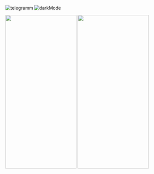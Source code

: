 
 
![telegramm](https://user-images.githubusercontent.com/96706849/188258610-2d63a217-5c4b-496f-aa55-2d756c3c1cc4.jpg)
![darkMode](https://user-images.githubusercontent.com/96706849/188258617-780d04df-199a-4647-844c-ec5e7b5aaa4c.jpg)

 
 
 <img src="https://user-images.githubusercontent.com/96706849/188257677-e16af89a-fd04-4bf7-9566-59238318cbe2.mp4" width="222" height="480" />
 <img src="https://user-images.githubusercontent.com/96706849/188257696-b9a688d4-6fab-4fd7-a7f9-eba357a7e5fa.mp4" width="222" height="480" />



